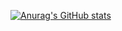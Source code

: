 [![Anurag's GitHub stats](https://github-readme-stats.vercel.app/api?username=namtrhg)](https://github.com/anuraghazra/github-readme-stats)
